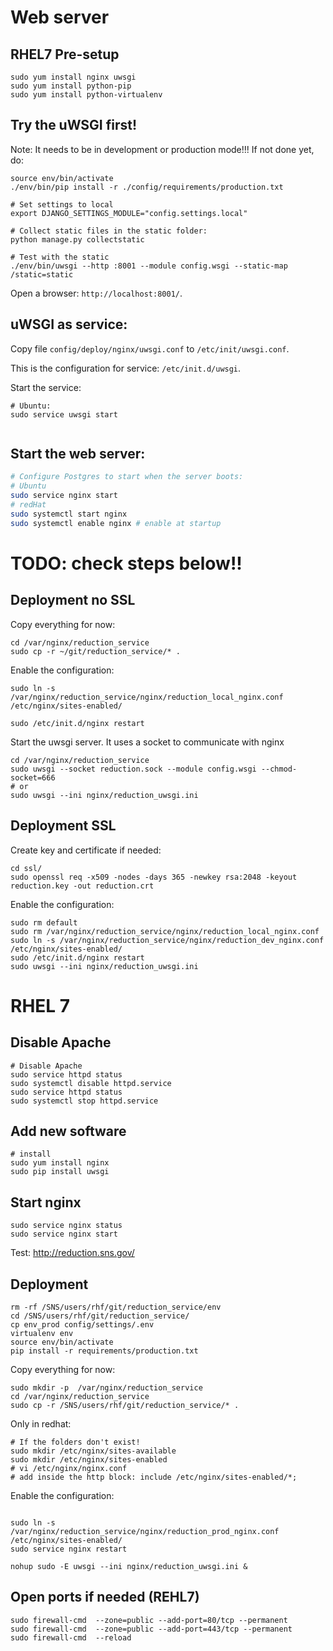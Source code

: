# Web server

## RHEL7 Pre-setup

```
sudo yum install nginx uwsgi
sudo yum install python-pip
sudo yum install python-virtualenv
```

## Try the uWSGI first!

Note:
It needs to be in development or production mode!!!
If not done yet, do:
```
source env/bin/activate
./env/bin/pip install -r ./config/requirements/production.txt

```

```
# Set settings to local
export DJANGO_SETTINGS_MODULE="config.settings.local"

# Collect static files in the static folder:
python manage.py collectstatic

# Test with the static
./env/bin/uwsgi --http :8001 --module config.wsgi --static-map /static=static
```

Open a browser: `http://localhost:8001/`.

## uWSGI as service:

Copy file `config/deploy/nginx/uwsgi.conf` to `/etc/init/uwsgi.conf`.

This is the configuration for service: `/etc/init.d/uwsgi`.

Start the service:
```
# Ubuntu:
sudo service uwsgi start


```

## Start the web server:

``` bash
# Configure Postgres to start when the server boots:
# Ubuntu
sudo service nginx start
# redHat
sudo systemctl start nginx
sudo systemctl enable nginx # enable at startup

```

# TODO: check steps below!!

## Deployment no SSL

Copy everything for now:
```
cd /var/nginx/reduction_service
sudo cp -r ~/git/reduction_service/* .
```

Enable the configuration:
```
sudo ln -s /var/nginx/reduction_service/nginx/reduction_local_nginx.conf  /etc/nginx/sites-enabled/
```

```
sudo /etc/init.d/nginx restart
```

Start the uwsgi server. It uses a socket to communicate with nginx
```
cd /var/nginx/reduction_service
sudo uwsgi --socket reduction.sock --module config.wsgi --chmod-socket=666
# or
sudo uwsgi --ini nginx/reduction_uwsgi.ini
```

## Deployment SSL

Create key and certificate if needed:
```
cd ssl/
sudo openssl req -x509 -nodes -days 365 -newkey rsa:2048 -keyout reduction.key -out reduction.crt
```

Enable the configuration:
```
sudo rm default
sudo rm /var/nginx/reduction_service/nginx/reduction_local_nginx.conf
sudo ln -s /var/nginx/reduction_service/nginx/reduction_dev_nginx.conf  /etc/nginx/sites-enabled/
sudo /etc/init.d/nginx restart
sudo uwsgi --ini nginx/reduction_uwsgi.ini
```

# RHEL 7


## Disable Apache

```
# Disable Apache
sudo service httpd status
sudo systemctl disable httpd.service
sudo service httpd status
sudo systemctl stop httpd.service
```

## Add new software
```
# install
sudo yum install nginx
sudo pip install uwsgi
```

## Start nginx

```
sudo service nginx status
sudo service nginx start

```
Test: http://reduction.sns.gov/

## Deployment

```
rm -rf /SNS/users/rhf/git/reduction_service/env
cd /SNS/users/rhf/git/reduction_service/
cp env_prod config/settings/.env
virtualenv env
source env/bin/activate
pip install -r requirements/production.txt
```

Copy everything for now:
```
sudo mkdir -p  /var/nginx/reduction_service
cd /var/nginx/reduction_service
sudo cp -r /SNS/users/rhf/git/reduction_service/* .
```
Only in redhat:
```
# If the folders don't exist!
sudo mkdir /etc/nginx/sites-available
sudo mkdir /etc/nginx/sites-enabled
# vi /etc/nginx/nginx.conf
# add inside the http block: include /etc/nginx/sites-enabled/*;
```

Enable the configuration:
```

sudo ln -s /var/nginx/reduction_service/nginx/reduction_prod_nginx.conf  /etc/nginx/sites-enabled/
sudo service nginx restart

nohup sudo -E uwsgi --ini nginx/reduction_uwsgi.ini &
```

## Open ports if needed (REHL7)

```
sudo firewall-cmd  --zone=public --add-port=80/tcp --permanent
sudo firewall-cmd  --zone=public --add-port=443/tcp --permanent
sudo firewall-cmd  --reload

```
